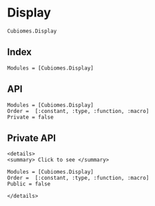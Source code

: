# Display

```@docs
Cubiomes.Display
```

## Index

```@index
Modules = [Cubiomes.Display]
```

## API

```@autodocs
Modules = [Cubiomes.Display]
Order =  [:constant, :type, :function, :macro]
Private = false
```

## Private API

```@raw html
<details>
<summary> Click to see </summary>
```


```@autodocs
Modules = [Cubiomes.Display]
Order =  [:constant, :type, :function, :macro]
Public = false
```

```@raw html
</details>
```
